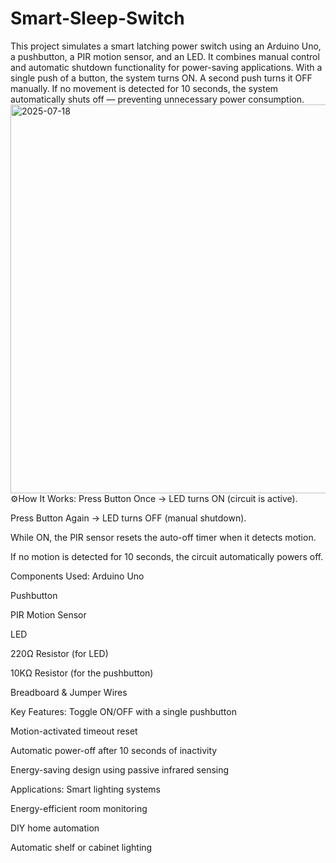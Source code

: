# Smart-Sleep-Switch
This project simulates a smart latching power switch using an Arduino Uno, a pushbutton, a PIR motion sensor, and an LED. It combines manual control and automatic shutdown functionality for power-saving applications.
With a single push of a button, the system turns ON. A second push turns it OFF manually. If no movement is detected for 10 seconds, the system automatically shuts off — preventing unnecessary power consumption.
<img width="759" height="622" alt="2025-07-18" src="https://github.com/user-attachments/assets/564f663e-1416-4c75-9c8d-b2f0b1a84a84" /> 
⚙How It Works:
 Press Button Once → LED turns ON (circuit is active).

 Press Button Again → LED turns OFF (manual shutdown).

 While ON, the PIR sensor resets the auto-off timer when it detects motion.

If no motion is detected for 10 seconds, the circuit automatically powers off.

Components Used:
Arduino Uno

Pushbutton 

PIR Motion Sensor

LED

220Ω Resistor (for LED)

10KΩ Resistor (for the pushbutton)

Breadboard & Jumper Wires

Key Features:
Toggle ON/OFF with a single pushbutton

Motion-activated timeout reset

Automatic power-off after 10 seconds of inactivity

Energy-saving design using passive infrared sensing

Applications:
Smart lighting systems

Energy-efficient room monitoring

DIY home automation

Automatic shelf or cabinet lighting




